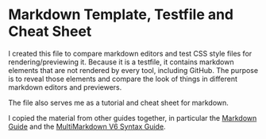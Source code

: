 # Markdown Template, Testfile and Cheat Sheet

I created this file to compare markdown editors and test CSS style files for rendering/previewing it. Because it is a testfile, it contains markdown elements that are not rendered by every tool, including GitHub. The purpose is to reveal those elements and compare the look of things in different markdown editors and previewers.

The file also serves me as a tutorial and cheat sheet for markdown. 

I copied the material from other guides together, in particular the [Markdown Guide](https://markdownguide.org) and the [MultiMarkdown V6 Syntax Guide](https://rawgit.com/fletcher/MultiMarkdown-6-Syntax-Guide/master/index.html).
